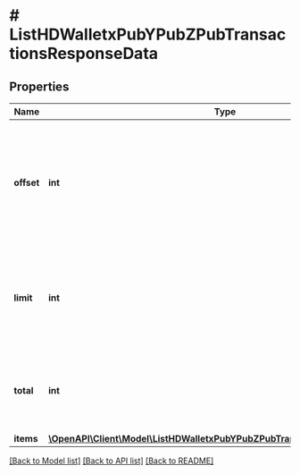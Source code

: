# # ListHDWalletxPubYPubZPubTransactionsResponseData

## Properties

Name | Type | Description | Notes
------------ | ------------- | ------------- | -------------
**offset** | **int** | The starting index of the response items, i.e. where the response should start listing the returned items. |
**limit** | **int** | Defines how many items should be returned in the response per page basis. |
**total** | **int** | Defines the total number of items returned in the response. |
**items** | [**\OpenAPI\Client\Model\ListHDWalletxPubYPubZPubTransactionsResponseItem[]**](ListHDWalletxPubYPubZPubTransactionsResponseItem.md) |  |

[[Back to Model list]](../../README.md#models) [[Back to API list]](../../README.md#endpoints) [[Back to README]](../../README.md)
